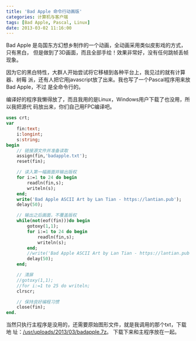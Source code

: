```yaml
---
title: 'Bad Apple 命令行动画版'
categories: 计算机与客户端
tags: [Bad Apple, Pascal, Linux]
date: 2013-03-02 11:16:00
---
```


Bad Apple 是岛国东方幻想乡制作的一个动画，全动画采用类似皮影戏的方式，只有黑白，
但是做到了3D画面，而且全部手绘！效果非常好，没有任何跳帧丢帧现象。

因为它的黑白特性，大群人开始尝试将它移植到各种平台上，我见过的就有计算器、树莓
派，还有人把它用javascript放了出来。我也写了一个Pascal程序用来放Bad Apple，不过
是全命令行的。

编译好的程序我懒得放了，而且我用的是Linux，Windows用户下载了也没用，所以我把源代
码放出来，你们自己用FPC编译吧。

```pascal
uses crt;
var
    fin:text;
    i:longint;
    s:string;
begin
    // 链接源文件并准备读取
    assign(fin,'badapple.txt');
    reset(fin);

    // 读入第一幅画面并输出版权
    for i:=1 to 24 do begin
        readln(fin,s);
        writeln(s);
    end;
    write('Bad Apple ASCII Art by Lan Tian - https://lantian.pub');
    delay(50);

    // 输出之后画面，不覆盖版权
    while(not(eof(fin)))do begin
        gotoxy(1,1);
        for i:=1 to 24 do begin
            readln(fin,s);
            writeln(s);
        end;
        //write('Bad Apple ASCII Art by Lan Tian - https://lantian.pub');
        delay(50);
    end;

    // 清屏
    //gotoxy(1,1);
    //for i:=1 to 25 do writeln;
    clrscr;

    // 保持良好编程习惯
    close(fin);
end.
```

当然只执行主程序是没用的，还需要原始图形文件，就是我调用的那个txt，下载地
址：[/usr/uploads/2013/03/badapple.7z](../../../../usr/uploads/2013/03/badapple.7z)。
下载下来和主程序放在一起。
